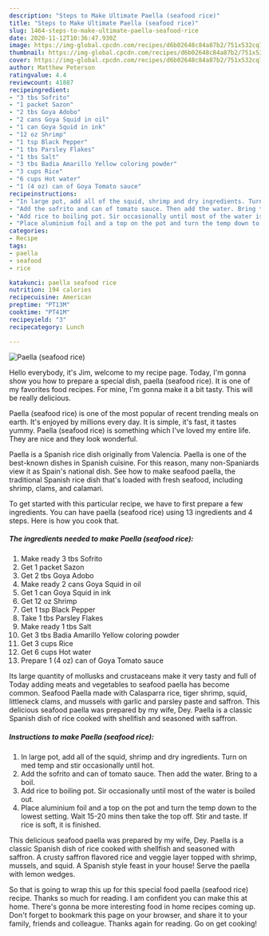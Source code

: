 ```yaml
---
description: "Steps to Make Ultimate Paella (seafood rice)"
title: "Steps to Make Ultimate Paella (seafood rice)"
slug: 1464-steps-to-make-ultimate-paella-seafood-rice
date: 2020-11-12T10:36:47.930Z
image: https://img-global.cpcdn.com/recipes/d6b02648c84a87b2/751x532cq70/paella-seafood-rice-recipe-main-photo.jpg
thumbnail: https://img-global.cpcdn.com/recipes/d6b02648c84a87b2/751x532cq70/paella-seafood-rice-recipe-main-photo.jpg
cover: https://img-global.cpcdn.com/recipes/d6b02648c84a87b2/751x532cq70/paella-seafood-rice-recipe-main-photo.jpg
author: Matthew Peterson
ratingvalue: 4.4
reviewcount: 41887
recipeingredient:
- "3 tbs Sofrito"
- "1 packet Sazon"
- "2 tbs Goya Adobo"
- "2 cans Goya Squid in oil"
- "1 can Goya Squid in ink"
- "12 oz Shrimp"
- "1 tsp Black Pepper"
- "1 tbs Parsley Flakes"
- "1 tbs Salt"
- "3 tbs Badia Amarillo Yellow coloring powder"
- "3 cups Rice"
- "6 cups Hot water"
- "1 (4 oz) can of Goya Tomato sauce"
recipeinstructions:
- "In large pot, add all of the squid, shrimp and dry ingredients. Turn on med temp and stir occasionally until hot."
- "Add the sofrito and can of tomato sauce. Then add the water. Bring to a boil."
- "Add rice to boiling pot. Sir occasionally until most of the water is boiled out."
- "Place aluminium foil and a top on the pot and turn the temp down to the lowest setting. Wait 15-20 mins then take the top off. Stir and taste. If rice is soft, it is finished."
categories:
- Recipe
tags:
- paella
- seafood
- rice

katakunci: paella seafood rice 
nutrition: 194 calories
recipecuisine: American
preptime: "PT13M"
cooktime: "PT41M"
recipeyield: "3"
recipecategory: Lunch

---
```



![Paella (seafood rice)](https://img-global.cpcdn.com/recipes/d6b02648c84a87b2/751x532cq70/paella-seafood-rice-recipe-main-photo.jpg)

Hello everybody, it's Jim, welcome to my recipe page. Today, I'm gonna show you how to prepare a special dish, paella (seafood rice). It is one of my favorites food recipes. For mine, I'm gonna make it a bit tasty. This will be really delicious.

Paella (seafood rice) is one of the most popular of recent trending meals on earth. It's enjoyed by millions every day. It is simple, it's fast, it tastes yummy. Paella (seafood rice) is something which I've loved my entire life. They are nice and they look wonderful.

Paella is a Spanish rice dish originally from Valencia. Paella is one of the best-known dishes in Spanish cuisine. For this reason, many non-Spaniards view it as Spain&#39;s national dish. See how to make seafood paella, the traditional Spanish rice dish that&#39;s loaded with fresh seafood, including shrimp, clams, and calamari.


To get started with this particular recipe, we have to first prepare a few ingredients. You can have paella (seafood rice) using 13 ingredients and 4 steps. Here is how you cook that.

<!--inarticleads1-->

##### The ingredients needed to make Paella (seafood rice):

1. Make ready 3 tbs Sofrito
1. Get 1 packet Sazon
1. Get 2 tbs Goya Adobo
1. Make ready 2 cans Goya Squid in oil
1. Get 1 can Goya Squid in ink
1. Get 12 oz Shrimp
1. Get 1 tsp Black Pepper
1. Take 1 tbs Parsley Flakes
1. Make ready 1 tbs Salt
1. Get 3 tbs Badia Amarillo Yellow coloring powder
1. Get 3 cups Rice
1. Get 6 cups Hot water
1. Prepare 1 (4 oz) can of Goya Tomato sauce


Its large quantity of mollusks and crustaceans make it very tasty and full of Today adding meats and vegetables to seafood paella has become common. Seafood Paella made with Calasparra rice, tiger shrimp, squid, littleneck clams, and mussels with garlic and parsley paste and saffron. This delicious seafood paella was prepared by my wife, Dey. Paella is a classic Spanish dish of rice cooked with shellfish and seasoned with saffron. 

<!--inarticleads2-->

##### Instructions to make Paella (seafood rice):

1. In large pot, add all of the squid, shrimp and dry ingredients. Turn on med temp and stir occasionally until hot.
1. Add the sofrito and can of tomato sauce. Then add the water. Bring to a boil.
1. Add rice to boiling pot. Sir occasionally until most of the water is boiled out.
1. Place aluminium foil and a top on the pot and turn the temp down to the lowest setting. Wait 15-20 mins then take the top off. Stir and taste. If rice is soft, it is finished.


This delicious seafood paella was prepared by my wife, Dey. Paella is a classic Spanish dish of rice cooked with shellfish and seasoned with saffron. A crusty saffron flavored rice and veggie layer topped with shrimp, mussels, and squid. A Spanish style feast in your house! Serve the paella with lemon wedges. 

So that is going to wrap this up for this special food paella (seafood rice) recipe. Thanks so much for reading. I am confident you can make this at home. There's gonna be more interesting food in home recipes coming up. Don't forget to bookmark this page on your browser, and share it to your family, friends and colleague. Thanks again for reading. Go on get cooking!
